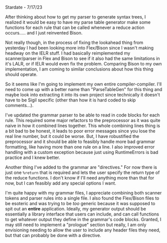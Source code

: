 Stardate - 7/17/23

After thinking about how to get my parser to generate syntax trees, I realized it would
be easy to have my parse table generator make some functions for each rule that can be 
called whenever a reduce action occurs..... and I just reinvented Bison.

Not really though, in the process of fixing the lookahead thing from yesterday I had
been looking more into Flex/Bison since I wasn't making headway on the IELR stuff.
I had basically reimplemented my scanner/parser in Flex and Bison to see if it also had
the same limitations in it's LALR, or if IELR would even fix the problem. Comparing Bison
to my own implementation, I am coming to similar conclusions about how this thing should
operate.

So it seems like I'm going to implement my own entire compiler-compiler. I'll need to
come up with a better name than "ParseTableGen" for this thing and maybe look into
extracting it into its own project since technically it doesn't have to be Sigil
specific (other than how it is hard coded to skip comments...).

I've updated the grammar parser to be able to read in code blocks for each rule. This
required some major refactors to the preprocessor as it was quite naive in how it 
combined lines together. This whole combining lines thing is a bit bad to be honest,
it leads to poor error messages since you lose the real line number, but it could be
worse. But, I have robustified the preprocessor and it should be able to feasibly
handle more bad grammar formatting, like having more than one rule on a line. I also
improved error handling with a custom exception because just using RuntimeErrors is
bad practice and I knew better.

Another thing I've added to the grammar are "directives." For now there is just one
`%return` that is required and lets the user specify the return type of the reduce
functions. I don't know if I'll need anything more than that for now, but I can feasibly
add any special options I want.

I'm quite happy with my grammar files, I appreciate combining both scanner tokens
and parser rules into a single file. I also found the Flex/Bison files to be esoteric and
was trying to be *too* generic because it was supposed to spit out an **entire**
application. Ideally, my generator output should be essentially a library interface that
users can include, and can call functions to get whatever output they define in the 
grammar's code blocks. Granted, I may still need to implement a "prologue" section
but really, I am only envisioning needing to allow the user to include any header files
they need, but that can probably be done with a directive.
